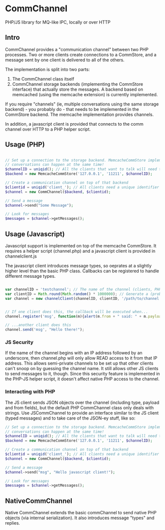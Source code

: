 CommChannel
===========

PHP/JS library for MQ-like IPC, locally or over HTTP


Intro
-----

CommChannel provides a "communication channel" between two PHP processes.  Two or more clients create connections to a CommStore, and a message sent by one client is delivered to all of the others.

The implementation is split into two parts:
1. The CommChannel class itself
2. CommChannel storage backends (implementing the CommStore interface) that actually store the messages.  A backend based on memcached (using the memcache extension) is currently implemented.

If you require "channels" (ie, multiple conversations using the same storage backend) - you probably do - that needs to be implemented in the CommStore backend.  The memcache implementation provides channels.

In addition, a javascript client is provided that connects to the comm channel over HTTP to a PHP helper script.


Usage (PHP)
-----------
```php

// Set up a connection to the storage backend. MemcacheCommStore implements channels, so multiple (private) 
// conversations can happen at the same time!
$channelID = uniqid(); // All the clients that want to talk will need to know the ChannelID somehow!
$backend = new MemcacheCommStore('127.0.0.1', '11211', $channelID);

// Create a communication channel on top of that backend
$clientid = uniqid('client_'); // All clients need a unique identifier so that they can be identified!
$channel = new CommChannel($backend, $clientid);

// Send a message
$channel->send("Some Message");

// Look for messages
$messages = $channel->getMessages();

```


Usage (Javascript)
------------------

Javascript support is implemented on top of the memcache CommStore.  It requires a helper script (channel.php)
and a javascript client is provided in channelclient.js

The javascript client introduces message types, so oeprates at a slightly higher level than the basic PHP class.  Callbacks can be registered to handle different message types.


```javascript

var channelID = 'testchannel'; // The name of the channel (clients, PHP or JS, need to use the same one if they want to talk to each other!)
var clientID = Math.round(Math.random() * 1000000); // Generate a (probably unique) client ID to identify ourselves
var channel = new channelClient(channelID, clientID, '/path/to/channel.php'); 


// If one client does this, the callback will be executed when...
channel.register('msg', function(m){alert(m.from + " said: " + m.payload);});

// ...another client does this
channel.send('msg', "Hello there!");

```

### JS Security
If the name of the channel begins with an IP address followed by an underscore, then channel.php will only allow READ access to it from that IP address.  This allows semi-private channels to be set up that other clients can't snoop on by guessing the channel name.  It still allows other JS clients to send messages to it, though.  Since this security feature is implemented in the PHP-JS helper script, it doesn't affect native PHP access to the channel.

### Interacting with PHP
The JS client sends JSON objects over the channel (including type, payload and from fields), but the default PHP CommChannel class only deals with strings.  Use JSCommChannel to provide an interface similar to the JS client (typed messages) and to take care of the JSON-ey stuff, like so:


```php
// Set up a connection to the storage backend. MemcacheCommStore implements channels, so multiple (private) 
// conversations can happen at the same time!
$channelID = uniqid(); // All the clients that want to talk will need to know the ChannelID somehow!
$backend = new MemcacheCommStore('127.0.0.1', '11211', $channelID);

// Create a communication channel on top of that backend
$clientid = uniqid('client_'); // All clients need a unique identifier so that they can be identified!
$channel = new CommChannel($backend, $clientid);

// Send a message
$channel->send("msg", "Hello javascript client!");

// Look for messages
$messages = $channel->getMessages();

```


NativeCommChannel
-----------------

Native CommChannel extends the basic commChannel to send native PHP objects (via internal serialization).  It also
introduces message "types" and replies.
